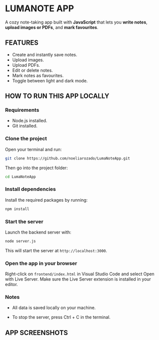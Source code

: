 # LUMANOTE APP

A cozy note-taking app built with **JavaScript** that lets you **write notes**, **upload images or PDFs**, and **mark favourites**.

## FEATURES
- Create and instantly save notes.
- Upload images.
- Upload PDFs.
- Edit or delete notes.
- Mark notes as favourites.
- Toggle between light and dark mode.

## HOW TO RUN THIS APP LOCALLY

### Requirements

- Node.js installed.
- Git installed.

### Clone the project

Open your terminal and run:

```bash
git clone https://github.com/noeliarozado/LumaNoteApp.git
```

Then go into the project folder:

```bash
cd LumaNoteApp
```

### Install dependencies

Install the required packages by running:

```bash
npm install
```

### Start the server

Launch the backend server with:

```bash
node server.js
```

This will start the server at `http://localhost:3000`.

### Open the app in your browser

Right-click on `frontend/index.html` in Visual Studio Code and select Open with Live Server.
Make sure the Live Server extension is installed in your editor.

### Notes

- All data is saved locally on your machine.

- To stop the server, press Ctrl + C in the terminal.

## APP SCREENSHOTS
